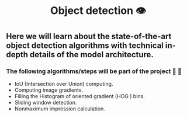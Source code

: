 <h1 align="center">Object detection 👁️ </h1>
<h2 align = "left" >Here we will learn about the state-of-the-art object detection algorithms with technical in-depth details of the model architecture. </h2>

<h3 align = "left" > The following algorithms/steps will be part of the project 🚀 🚀 </h3>

- IoU (Intersection over Union) computing. 
- Computing image gradients.
- Filling the Histogram of oriented gradient (HOG ) bins.
- Sliding window detection.
- Nonmaximum impression calculation.

